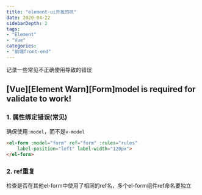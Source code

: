 ```yaml
---
title: "element-ui开发的坑"
date: 2020-04-22
sidebarDepth: 2
tags:
- "Element"
- "Vue"
categories:
- "前端front-end"
---
```

记录一些常见不正确使用导致的错误
<!-- more -->
## [Vue][Element Warn][Form]model is required for validate to work!

### 1. 属性绑定错误(常见)
确保使用`:model`，而不是`v-model`
```html
<el-form :model="form" ref="form" :rules="rules"
    label-position="left" label-width="120px">
</el-form>
```
### 2. ref重复
检查是否在其他el-form中使用了相同的ref名，多个el-form组件ref命名要独立